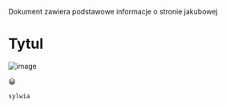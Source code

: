 Dokument zawiera podstawowe informacje o stronie jakubowej

# Tytul

![image](https://user-images.githubusercontent.com/125269759/218460357-5d205cf2-9b58-4a7e-a040-eda3a3db4542.png)


😀 


`sylwia`